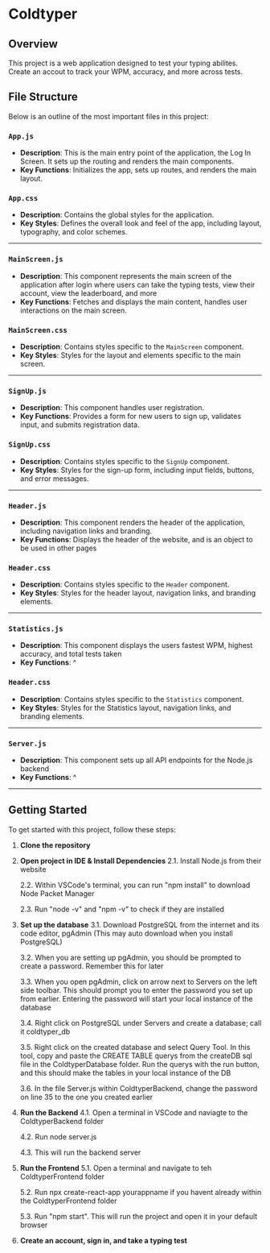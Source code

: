 # Coldtyper

## Overview
This project is a web application designed to test your typing abilites. Create an accout to track your WPM, accuracy, and more across tests. 

## File Structure
Below is an outline of the most important files in this project:

### `App.js`
- **Description**: This is the main entry point of the application, the Log In Screen. It sets up the routing and renders the main components.
- **Key Functions**: Initializes the app, sets up routes, and renders the main layout.

### `App.css`
- **Description**: Contains the global styles for the application.
- **Key Styles**: Defines the overall look and feel of the app, including layout, typography, and color schemes.
_______________________________________________________________________________________________________________________________________

### `MainScreen.js`
- **Description**: This component represents the main screen of the application after login where users can take the typing tests, view their account, view the leaderboard, and more
- **Key Functions**: Fetches and displays the main content, handles user interactions on the main screen.

### `MainScreen.css`
- **Description**: Contains styles specific to the `MainScreen` component.
- **Key Styles**: Styles for the layout and elements specific to the main screen.
_______________________________________________________________________________________________________________________________________

### `SignUp.js`
- **Description**: This component handles user registration.
- **Key Functions**: Provides a form for new users to sign up, validates input, and submits registration data.

### `SignUp.css`
- **Description**: Contains styles specific to the `SignUp` component.
- **Key Styles**: Styles for the sign-up form, including input fields, buttons, and error messages.
_______________________________________________________________________________________________________________________________________

### `Header.js`
- **Description**: This component renders the header of the application, including navigation links and branding.
- **Key Functions**: Displays the header of the website, and is an object to be used in other pages

### `Header.css`
- **Description**: Contains styles specific to the `Header` component.
- **Key Styles**: Styles for the header layout, navigation links, and branding elements.
_______________________________________________________________________________________________________________________________________

### `Statistics.js`
- **Description**: This component displays the users fastest WPM, highest accuracy, and total tests taken
- **Key Functions**: ^

### `Header.css`
- **Description**: Contains styles specific to the `Statistics` component.
- **Key Styles**: Styles for the Statistics layout, navigation links, and branding elements.
_______________________________________________________________________________________________________________________________________

### `Server.js`
- **Description**: This component sets up all API endpoints for the Node.js backend
- **Key Functions**: ^
_______________________________________________________________________________________________________________________________________

## Getting Started
To get started with this project, follow these steps:

1. **Clone the repository**

2. **Open project in IDE & Install Dependencies**
    2.1. Install Node.js from their website

    2.2. Within VSCode's terminal, you can run "npm install" to download Node Packet Manager

    2.3. Run "node -v" and "npm -v" to check if they are installed

3. **Set up the database**
    3.1. Download PostgreSQL from the internet and its code editor, pgAdmin (This may auto download when you install PostgreSQL)

    3.2. When you are setting up pgAdmin, you should be prompted to create a password. Remember this for later

    3.3. When you open pgAdmin, click on arrow next to Servers on the left side toolbar. This should prompt you to enter the password you set up from earlier. Entering the password will start your local instance of the database

    3.4. Right click on PostgreSQL under Servers and create a database; call it coldtyper_db

    3.5. Right click on the created database and select Query Tool. In this tool, copy and paste the CREATE TABLE querys from the createDB sql file in the ColdtyperDatabase folder. Run the querys with the run button, and this should make the tables in your local instance of the DB

    3.6. In the file Server.js within ColdtyperBackend, change the password on line 35 to the one you created earlier

4. **Run the Backend**
    4.1. Open a terminal in VSCode and naviagte to the ColdtyperBackend folder

    4.2. Run node server.js

    4.3. This will run the backend server

5. **Run the Frontend**
    5.1. Open a terminal and navigate to teh ColdtyperFrontend folder

    5.2. Run npx create-react-app yourappname if you havent already within the ColdtyperFrontend folder
    
    5.3. Run "npm start". This will run the project and open it in your default browser

6. **Create an account, sign in, and take a typing test**